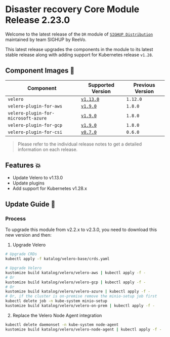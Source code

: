 # Disaster recovery Core Module Release 2.23.0

Welcome to the latest release of the `DR` module of [`SIGHUP Distribution`](https://github.com/sighupio/distribution) maintained by team SIGHUP by ReeVo.

This latest release upgrades the components in the module to its latest stable release along with adding support for Kubernetes release `v1.28`.

## Component Images 🚢

| Component                           | Supported Version                                                                                 | Previous Version |
|-------------------------------------|---------------------------------------------------------------------------------------------------|------------------|
| `velero`                            | [`v1.13.0`](https://github.com/vmware-tanzu/velero/releases/tag/v1.13.0)                          | `1.12.0`          |
| `velero-plugin-for-aws`             | [`v1.9.0`](https://github.com/vmware-tanzu/velero-plugin-for-aws/releases/tag/v1.9.0)             | `1.8.0`          |
| `velero-plugin-for-microsoft-azure` | [`v1.9.0`](https://github.com/vmware-tanzu/velero-plugin-for-microsoft-azure/releases/tag/v1.9.0) | `1.8.0`          |
| `velero-plugin-for-gcp`             | [`v1.9.0`](https://github.com/vmware-tanzu/velero-plugin-for-gcp/releases/tag/v1.9.0)             | `1.8.0`          |
| `velero-plugin-for-csi`             | [`v0.7.0`](https://github.com/vmware-tanzu/velero-plugin-for-csi/releases/tag/v0.7.0)             | `0.6.0`          |

> Please refer to the individual release notes to get a detailed information on each release.

## Features 💥

- Update Velero to v1.13.0
- Update plugins
- Add support for Kubernetes v1.28.x

## Update Guide 🦮

### Process

To upgrade this module from v2.2.x to v2.3.0, you need to download this new version and then:

1. Upgrade Velero
```bash
# Upgrade CRDs
kubectl apply -f katalog/velero-base/crds.yaml

# Upgrade Velero
kustomize build katalog/velero/velero-aws | kubectl apply -f -
# Or
kustomize build katalog/velero/velero-gcp | kubectl apply -f -
# Or
kustomize build katalog/velero/velero-azure | kubectl apply -f -
# Or, if the cluster is on-premise remove the minio-setup job first
kubectl delete job -n kube-system minio-setup
kustomize build katalog/velero/velero-on-prem | kubectl apply -f -
```

2. Replace the Velero Node Agent integration
```bash
kubectl delete daemonset -n kube-system node-agent
kustomize build katalog/velero/velero-node-agent | kubectl apply -f -
```
